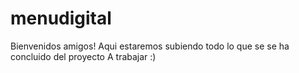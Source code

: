 # menudigital
Bienvenidos amigos!
Aqui estaremos subiendo todo lo que se se ha concluido del proyecto
A trabajar :)

